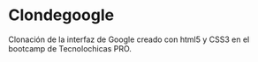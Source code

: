 # Clondegoogle
Clonación de la interfaz de Google creado con html5 y CSS3 en el bootcamp de Tecnolochicas PRO.

